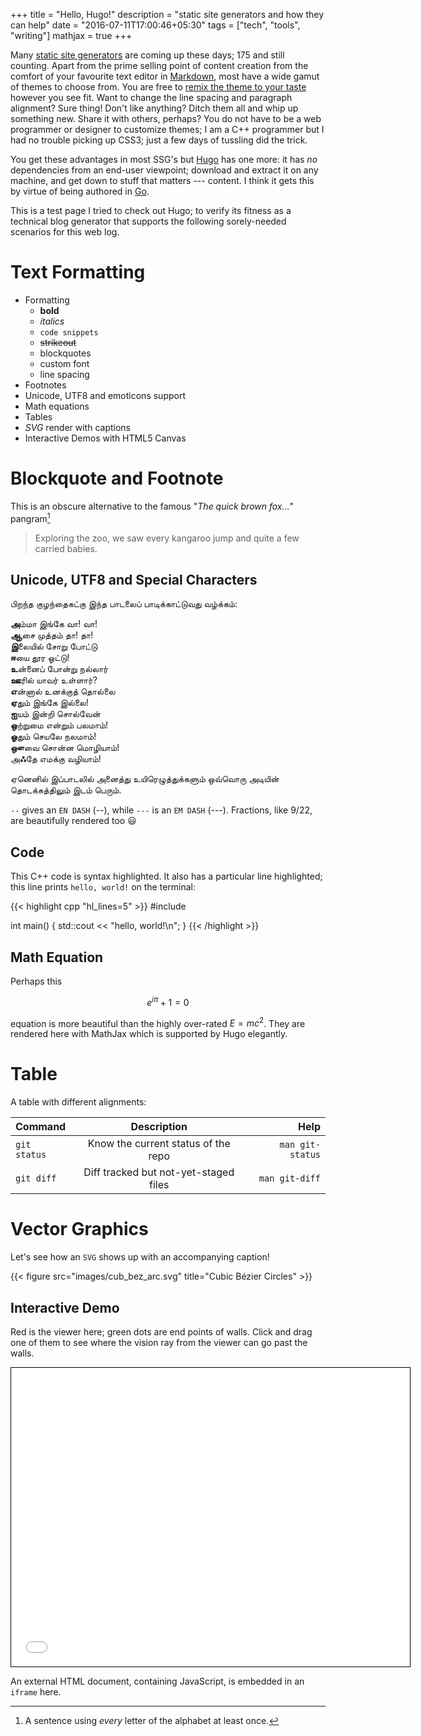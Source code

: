 +++
title = "Hello, Hugo!"
description = "static site generators and how they can help"
date = "2016-07-11T17:00:46+05:30"
tags = ["tech", "tools", "writing"]
mathjax = true
+++

Many [static site generators][SSG] are coming up these days; 175 and still counting.  Apart from the prime selling point of content creation from the comfort of your favourite text editor in [Markdown][], most have a wide gamut of themes to choose from.  You are free to [remix the theme to your taste][site_customizations] however you see fit.  Want to change the line spacing and paragraph alignment?  Sure thing!  Don't like anything?  Ditch them all and whip up something new.  Share it with others, perhaps?  You do not have to be a web programmer or designer to customize themes; I am a C++ programmer but I had no trouble picking up CSS3; just a few days of tussling did the trick.

You get these advantages in most SSG's but [Hugo][] has one more: it has *no* dependencies from an end-user viewpoint; download and extract it on any machine, and get down to stuff that matters --- content.  I think it gets this by virtue of being authored in [Go][].

This is a test page I tried to check out Hugo; to verify its fitness as a technical blog generator that supports the following sorely-needed scenarios for this web log.

# Text Formatting

* Formatting
    + **bold**
    + *italics*
    + `code snippets`
    + ~~strikeout~~ 
    + blockquotes
    + custom font
    + line spacing
* Footnotes
* Unicode, UTF8 and emoticons support
* Math equations
* Tables
* _SVG_ render with captions
* Interactive Demos with HTML5 Canvas

[Markdown]: https://daringfireball.net/projects/markdown/basics
[Go]: https://golang.org
[SSG]: http://www.staticgen.com/
[Hugo]: https://gohugo.io
[site_customizations]: /note/site_customizations

# Blockquote and Footnote
This is an obscure alternative to the famous "*The quick brown fox…*" pangram[^1]

> Exploring the zoo, we saw every kangaroo jump and quite a few carried babies. 

## Unicode, UTF8 and Special Characters
பிறந்த குழந்தைகட்கு இந்த பாடலைப் பாடிக்காட்டுவது வழ்க்கம்:

**அ**ம்மா இங்கே வா! வா!  
**ஆ**சை முத்தம் தா! தா!  
**இ**லையில் சோறு போட்டு  
**ஈ**யை தூர ஓட்டு!  
**உ**ன்னைப் போன்று நல்லார்  
**ஊ**ரில் யாவர் உள்ளார்?  
**எ**ன்னால் உனக்குத் தொல்லை  
**ஏ**தும் இங்கே இல்லை!  
**ஐ**யம் இன்றி சொல்வேன்  
**ஒ**ற்றுமை என்றும் பலமாம்!  
**ஓ**தும் செயலே நலமாம்!  
**ஔ**வை சொன்ன மொழியாம்!  
அ**ஃ**தே எமக்கு வழியாம்!

ஏனெனில் இப்பாடலில் அனைத்து உயிரெழுத்துக்களும் ஒவ்வொரு அடியின் தொடக்கத்திலும் இடம் பெரும்.

`--` gives an `EN DASH` (--), while `---` is an `EM DASH` (---). Fractions, like 9/22, are beautifully rendered too 😃

## Code

This C++ code is syntax highlighted.  It also has a particular line highlighted; this line prints `hello, world!` on the terminal:

{{< highlight cpp "hl_lines=5" >}}
#include <iostream>

int main()
{
    std::cout << "hello, world!\n";
}
{{< /highlight >}}

## Math Equation
Perhaps this

$$
e^{i\pi}+1=0
$$

equation is more beautiful than the highly over-rated $E = mc^2$.  They are rendered here with MathJax which is supported by Hugo elegantly.

# Table
A table with different alignments:

|Command  | Description |  Help|
|:---          |     :---:      |           ---:|
| `git status`   | Know the current status of the repo | `man git-status`    |
| `git diff`     | Diff tracked but not-yet-staged files | `man git-diff`      |


# Vector Graphics
Let's see how an `SVG` shows up with an accompanying caption!

{{< figure src="images/cub_bez_arc.svg" title="Cubic Bézier Circles" >}}

## Interactive Demo

Red is the viewer here; green dots are end points of walls. Click and drag one of them to see where the vision ray from the viewer can go past the walls.

<iframe style="width: 640px; height: 480px; border: 1px solid black; margin-left: auto; margin-right: auto; display: block; box-sizing: border-box;" src="/demos/vision_beyond.html">
<!-- <iframe style="overflow:hidden;width:640px;height:485px" src="/demos/vision_beyond.html" frameborder="0"> -->
</iframe><p></p>

An external HTML document, containing JavaScript, is embedded in an `iframe` here.

[^1]: A sentence using *every* letter of the alphabet at least once.
